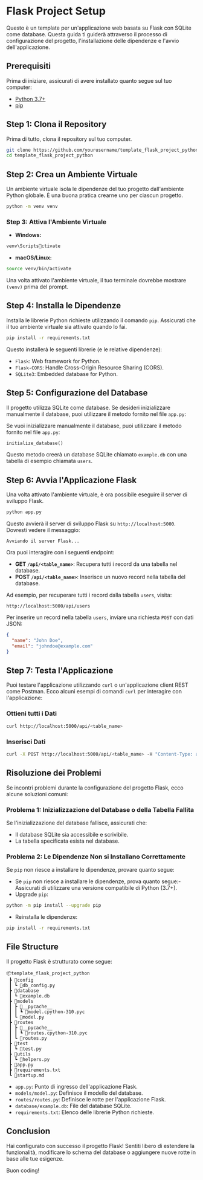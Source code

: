 # Flask Project Setup

Questo è un template per un'applicazione web basata su Flask con SQLite come database. Questa guida ti guiderà attraverso il processo di configurazione del progetto, l'installazione delle dipendenze e l'avvio dell'applicazione.

## Prerequisiti

Prima di iniziare, assicurati di avere installato quanto segue sul tuo computer:

- [Python 3.7+](https://www.python.org/downloads/)
- [pip](https://pip.pypa.io/en/stable/)

## Step 1: Clona il Repository

Prima di tutto, clona il repository sul tuo computer.

```bash
git clone https://github.com/yourusername/template_flask_project_python.git
cd template_flask_project_python
```

## Step 2: Crea un Ambiente Virtuale

Un ambiente virtuale isola le dipendenze del tuo progetto dall'ambiente Python globale. È una buona pratica crearne uno per ciascun progetto.

```bash
python -m venv venv
```

### Step 3: Attiva l'Ambiente Virtuale

- **Windows:**

```bash
venv\Scriptsctivate
```

- **macOS/Linux:**

```bash
source venv/bin/activate
```

Una volta attivato l'ambiente virtuale, il tuo terminale dovrebbe mostrare `(venv)` prima del prompt.

## Step 4: Installa le Dipendenze

Installa le librerie Python richieste utilizzando il comando `pip`. Assicurati che il tuo ambiente virtuale sia attivato quando lo fai.

```bash
pip install -r requirements.txt
```

Questo installerà le seguenti librerie (e le relative dipendenze):

- `Flask`: Web framework for Python.
- `Flask-CORS`: Handle Cross-Origin Resource Sharing (CORS).
- `SQLite3`: Embedded database for Python.

## Step 5: Configurazione del Database

Il progetto utilizza SQLite come database. Se desideri inizializzare manualmente il database, puoi utilizzare il metodo fornito nel file `app.py`:

Se vuoi inizializzare manualmente il database, puoi utilizzare il metodo fornito nel file `app.py`:

```python
initialize_database()
```

Questo metodo creerà un database SQLite chiamato `example.db` con una tabella di esempio chiamata `users`.

## Step 6: Avvia l'Applicazione Flask

Una volta attivato l'ambiente virtuale, è ora possibile eseguire il server di sviluppo Flask.

```bash
python app.py
```

Questo avvierà il server di sviluppo Flask su `http://localhost:5000`. Dovresti vedere il messaggio:

```
Avviando il server Flask...
```

Ora puoi interagire con i seguenti endpoint:

- **GET `/api/<table_name>`**: Recupera tutti i record da una tabella nel database.
- **POST `/api/<table_name>`**: Inserisce un nuovo record nella tabella del database.

Ad esempio, per recuperare tutti i record dalla tabella `users`, visita:

```
http://localhost:5000/api/users
```

Per inserire un record nella tabella `users`, inviare una richiesta `POST` con dati JSON:

```json
{
  "name": "John Doe",
  "email": "johndoe@example.com"
}
```

## Step 7: Testa l'Applicazione

Puoi testare l'applicazione utilizzando `curl` o un'applicazione client REST come Postman. Ecco alcuni esempi di comandi `curl` per interagire con l'applicazione:

### Ottieni tutti i Dati

```bash
curl http://localhost:5000/api/<table_name>
```

### Inserisci Dati

```bash
curl -X POST http://localhost:5000/api/<table_name> -H "Content-Type: application/json" -d '{"name": "John Doe", "email": "johndoe@example.com"}'
```

## Risoluzione dei Problemi

Se incontri problemi durante la configurazione del progetto Flask, ecco alcune soluzioni comuni:

### Problema 1: Inizializzazione del Database o della Tabella Fallita

Se l'inizializzazione del database fallisce, assicurati che:

- Il database SQLite sia accessibile e scrivibile.
- La tabella specificata esista nel database.

### Problema 2: Le Dipendenze Non si Installano Correttamente

Se `pip` non riesce a installare le dipendenze, provare quanto segue:

- Se `pip` non riesce a installare le dipendenze, prova quanto segue:- Assicurati di utilizzare una versione compatibile di Python (3.7+).
- Upgrade `pip`:

```bash
python -m pip install --upgrade pip
```

- Reinstalla le dipendenze:

```bash
pip install -r requirements.txt
```

## File Structure

Il progetto Flask è strutturato come segue:

```
📦template_flask_project_python
 ┣ 📂config
 ┃ ┗ 📜db_config.py
 ┣ 📂database
 ┃ ┗ 📜example.db
 ┣ 📂models
 ┃ ┣ 📂__pycache__
 ┃ ┃ ┗ 📜model.cpython-310.pyc
 ┃ ┗ 📜model.py
 ┣ 📂routes
 ┃ ┣ 📂__pycache__
 ┃ ┃ ┗ 📜routes.cpython-310.pyc
 ┃ ┗ 📜routes.py
 ┣ 📂test
 ┃ ┗ 📜test.py
 ┣ 📂utils
 ┃ ┗ 📜helpers.py
 ┣ 📜app.py
 ┣ 📜requirements.txt
 ┗ 📜startup.md
```

- `app.py`: Punto di ingresso dell'applicazione Flask.
- `models/model.py`: Definisce il modello del database.
- `routes/routes.py`: Definisce le rotte per l'applicazione Flask.
- `database/example.db`: File del database SQLite.
- `requirements.txt`: Elenco delle librerie Python richieste.

## Conclusion

Hai configurato con successo il progetto Flask! Sentiti libero di estendere la funzionalità, modificare lo schema del database o aggiungere nuove rotte in base alle tue esigenze.

Buon coding!
